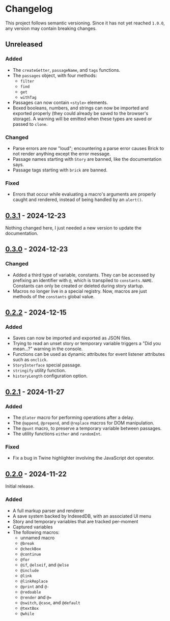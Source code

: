 # Changelog

This project follows semantic versioning.
Since it has not yet reached `1.0.0`, any version may contain breaking changes.

## Unreleased

### Added

- The `createGetter`, `passageName`, and `tags` functions.
- The `passages` object, with four methods:
  - `filter`
  - `find`
  - `get`
  - `withTag`
- Passages can now contain `<style>` elements.
- Boxed booleans, numbers, and strings can now be imported and exported properly
  (they could already be saved to the browser's storage).
  A warning will be emitted when these types are saved or passed to `clone`.

### Changed

- Parse errors are now "loud";
  encountering a parse error causes Brick to not render anything except the error message.
- Passage names starting with `Story` are banned, like the documentation says.
- Passage tags starting with `brick` are banned.

### Fixed

- Errors that occur while evaluating a macro's arguments are properly caught and rendered,
  instead of being handled by an `alert()`.

## [0.3.1] - 2024-12-23

Nothing changed here, I just needed a new version to update the documentation.

## [0.3.0] - 2024-12-23

### Changed

- Added a third type of variable, constants.
  They can be accessed by prefixing an identifier with `@`,
  which is transpiled to `constants.NAME`.
  Constants can only be created or deleted during story startup.
- Macros no longer live in a special registry.
  Now, macros are just methods of the `constants` global value.

## [0.2.2] - 2024-12-15

### Added

- Saves can now be imported and exported as JSON files.
- Trying to read an unset story or temporary variable triggers a "Did you mean...?" warning in the console.
- Functions can be used as dynamic attributes for event listener attributes such as `onclick`.
- `StoryInterface` special passage.
- `stringify` utility function.
- `historyLength` configuration option.

## [0.2.1] - 2024-11-27

### Added

- The `@later` macro for performing operations after a delay.
- The `@append`, `@prepend`, and `@replace` macros for DOM manipulation.
- The `@punt` macro, to preserve a temporary variable between passages.
- The utility functions `either` and `randomInt`.

### Fixed

- Fix a bug in Twine highlighter involving the JavaScript dot operator.

## [0.2.0] - 2024-11-22

Initial release.

### Added

- A full markup parser and renderer
- A save system backed by IndexedDB, with an associated UI menu
- Story and temporary variables that are tracked per-moment
- Captured variables
- The following macros:
  - unnamed macro
  - `@break`
  - `@checkBox`
  - `@continue`
  - `@for`
  - `@if`, `@elseif`, and `@else`
  - `@include`
  - `@link`
  - `@linkReplace`
  - `@print` and `@-`
  - `@redoable`
  - `@render` and `@=`
  - `@switch`, `@case`, and `@default`
  - `@textBox`
  - `@while`

[0.3.1]: https://github.com/cjneidhart/brick/releases/tag/v0.3.1
[0.3.0]: https://github.com/cjneidhart/brick/releases/tag/v0.3.0
[0.2.2]: https://github.com/cjneidhart/brick/releases/tag/v0.2.2
[0.2.1]: https://github.com/cjneidhart/brick/releases/tag/v0.2.1
[0.2.0]: https://github.com/cjneidhart/brick/releases/tag/v0.2.0
